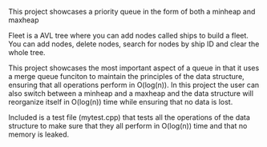 This project showcases a priority queue in the form of both a minheap and maxheap

Fleet is a AVL tree where you can add nodes called ships to build a fleet. 
You can add nodes, delete nodes, search for nodes by ship ID and clear the whole tree.

This project showcases the most important aspect of a queue in that it uses a merge queue funciton to maintain the principles of the data structure, ensuring that all operations perform in O(log(n)). In this project the user can also switch between a minheap and a maxheap and the data structure will reorganize itself in O(log(n)) time while ensuring that no data is lost.

Included is a test file (mytest.cpp) that tests all the operations of the data structure to make sure that they all perform in
O(log(n)) time and that no memory is leaked.
